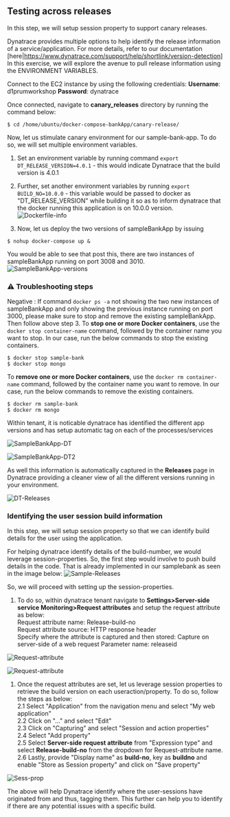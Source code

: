 ## Testing across releases

In this step, we will setup session property to support canary releases.

Dynatrace provides multiple options to help identify the release information of a service/application. For more details, refer to our documentation [here|https://www.dynatrace.com/support/help/shortlink/version-detection]
In this exercise, we will explore the avenue to pull release information using the ENVIRONMENT VARIABLES.

Connect to the EC2 instance by using the following credentials:
**Username**: d1prumworkshop
**Password**: dynatrace

Once connected, navigate to **canary_releases** directory by running the command below:
```
$ cd /home/ubuntu/docker-compose-bankApp/canary-release/
```

Now, let us stimulate canary environment for our sample-bank-app. To do so, we will set multiple environment variables.  
1. Set an environment variable by running command `export DT_RELEASE_VERSION=4.0.1` - this would indicate Dynatrace that the build version is 4.0.1
1. Further, set another environment variables by running `export BUILD_NO=10.0.0` - this variable would be passed to docker as "DT_RELEASE_VERSION" while building it so as to inform dynatrace that the docker running this application is on 10.0.0 version.
![Dockerfile-info](../../../assets/images/docker-buildno.png)

1. Now, let us deploy the two versions of sampleBankApp by issuing
```
$ nohup docker-compose up &
```

You would be able to see that post this, there are two instances of sampleBankApp running on port 3008 and 3010.
![SampleBankApp-versions](../../../assets/images/multiple-app-versions.png)

### ⚠️ Troubleshooting steps

Negative
: If command `docker ps -a` not showing the two new instances of sampleBankApp and only showing the previous instance running on port 3000, please make sure to stop and remove the existing sampleBankApp. Then follow above step 3.
To **stop one or more Docker containers**, use the `docker stop container-name` command, followed by the container name you want to stop. In our case, run the below commands to stop the existing containers.
```
$ docker stop sample-bank
$ docker stop mongo
```
To **remove one or more Docker containers**, use the `docker rm container-name` command, followed by the container name you want to remove. In our case, run the below commands to remove the existing containers.
```
$ docker rm sample-bank
$ docker rm mongo
```

Within tenant, it is noticable dynatrace has identified the different app versions and has setup automatic tag on each of the processes/services

![SampleBankApp-DT](../../../assets/images/03-ProcessVersions1.png)

![SampleBankApp-DT2](../../../assets/images/03-ProcessVersions2.png)

As well this information is automatically captured in the **Releases** page in Dynatrace providing a cleaner view of all the different versions running in your environment.

![DT-Releases](../../../assets/images/03-ReleaseVersions.png)

### Identifying the user session build information
In this step, we will setup session property so that we can identify build details for the user using the application.

For helping dynatrace identify details of the build-number, we would leverage session-properties. So, the first step would involve to push build details in the code.
That is already implemented in our samplebank as seen in the image below:
![Sample-Releases](../../../assets/images/03-ReleaseID.png)

So, we will proceed with setting up the session-properties.

1. To do so, within dynatrace tenant navigate to **Settings>Server-side service Monitoring>Request attributes** and setup the request attribute as below:  
Request attribute name: Release-build-no  
Request attribute source: HTTP response header  
Specify where the attribute is captured and then stored:  Capture on server-side of a web request 
Parameter name:  releaseid

![Request-attribute](../../../assets/images/03-SetupRA11.png)

![Request-attribute](../../../assets/images/03-SetupRA2.png)

1. Once the request attributes are set, let us leverage session properties to retrieve the build version on each useraction/property. To do so, follow the steps as below:  
2.1 Select "Application" from the navigation menu and select "My web application"  
2.2 Click on "..." and select "Edit"  
2.3 Click on "Capturing" and select "Session and action properties"  
2.4 Select "Add property"  
2.5 Select **Server-side request attribute** from "Expression type" and select **Release-build-no** from the dropdown for Request-attribute name.  
2.6 Lastly, provide "Display name" as **build-no**, key as **buildno** and enable "Store as Session property" and click on "Save property"  

![Sess-prop](../../../assets/images/03-SessionPropertyBuildNo.png)

The above will help Dynatrace identify where the user-sessions have originated from and thus, tagging them. This further can help you to identify if there are any potential issues with a specific build.

<!-- ------------------------ -->
